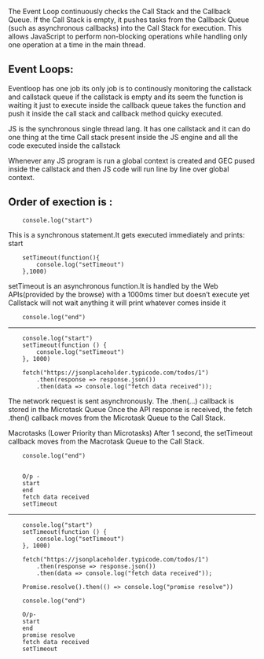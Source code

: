 The Event Loop continuously checks the Call Stack and the Callback Queue. If the Call Stack is empty, it pushes tasks from the Callback Queue (such as asynchronous callbacks) into the Call Stack for execution. This allows JavaScript to perform non-blocking operations while handling only one operation at a time in the main thread.

Event Loops:
--------------------------------------------------------------------------------------------------
Eventloop has one job its only job is to continously monitoring the callstack and callstack queue if the callstack is empty and its seem the function is waiting it just to execute inside the callback queue takes the function and push it inside the call stack and callback method quicky executed.

JS is the synchronous single thread lang. 
It has one callstack and it can do one thing at the time 
Call stack present inside the JS engine and all the code executed inside the callstack

Whenever any JS program is run a global context is created and GEC pused inside the callstack and then JS code will run line by line over global context.

Order of exection is :
---------------------------------------------------------------------------------------------------
        console.log("start")
This is a synchronous statement.It gets executed immediately and prints: start

        setTimeout(function(){
            console.log("setTimeout")
        },1000)
setTimeout is an asynchronous function.It is handled by the Web APIs(provided by the browse) with a 1000ms timer but doesn’t execute yet
Callstack will not wait anything it will print whatever comes inside it 

        console.log("end")

---------------------------------------------------------------------------------------------------

        console.log("start")
        setTimeout(function () {
            console.log("setTimeout")
        }, 1000)

        fetch("https://jsonplaceholder.typicode.com/todos/1")
            .then(response => response.json())
            .then(data => console.log("fetch data received"));

The network request is sent asynchronously. The .then(...) callback is stored in the Microtask Queue
Once the API response is received, the fetch .then() callback moves from the Microtask Queue to the Call Stack.

Macrotasks (Lower Priority than Microtasks)
After 1 second, the setTimeout callback moves from the Macrotask Queue to the Call Stack.

        console.log("end")


        O/p - 
        start
        end
        fetch data received
        setTimeout

-----------------------------------------------------------------------------------------------------

        console.log("start")
        setTimeout(function () {
            console.log("setTimeout")
        }, 1000)

        fetch("https://jsonplaceholder.typicode.com/todos/1")
            .then(response => response.json())
            .then(data => console.log("fetch data received"));

        Promise.resolve().then(() => console.log("promise resolve"))

        console.log("end")

        O/p-
        start
        end
        promise resolve
        fetch data received
        setTimeout